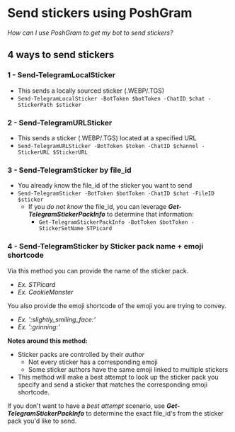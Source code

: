 # Send stickers using PoshGram

*How can I use PoshGram to get my bot to send stickers?*

## 4 ways to send stickers

### 1 - Send-TelegramLocalSticker

- This sends a locally sourced sticker (.WEBP/.TGS)
- ```Send-TelegramLocalSticker -BotToken $botToken -ChatID $chat -StickerPath $sticker```

### 2 - **Send-TelegramURLSticker**

- This sends a sticker (.WEBP/.TGS) located at a specified URL
- ```Send-TelegramURLSticker -BotToken $token -ChatID $channel -StickerURL $StickerURL```

### 3 - **Send-TelegramSticker** by file_id

- You already know the file_id of the sticker you want to send
- ```Send-TelegramSticker -BotToken $botToken -ChatID $chat -FileID $sticker```
    - If you *do not know* the file_id, you can leverage ***Get-TelegramStickerPackInfo*** to determine that information:
        - ```Get-TelegramStickerPackInfo -BotToken $botToken -StickerSetName STPicard```

### 4 - **Send-TelegramSticker** by Sticker pack name + emoji shortcode

Via this method you can provide the name of the sticker pack.

- *Ex. STPicard*
- *Ex. CookieMonster*

You also provide the emoji shortcode of the emoji you are trying to convey.

- *Ex. ':<zero-width space>slightly_smiling_face:'*
- *Ex. ':<zero-width space>grinning:'*

**Notes around this method:**

- Sticker packs are controlled by their *author*
    - Not every sticker has a corresponding emoji
    - Some sticker authors have the same emoji linked to multiple stickers
- This method will make a best attempt to look up the sticker pack you specify and send a sticker that matches the corresponding emoji shortcode.

If you don't want to have a *best attempt* scenario, use ***Get-TelegramStickerPackInfo*** to determine the exact file_id's from the sticker pack you'd like to send.
